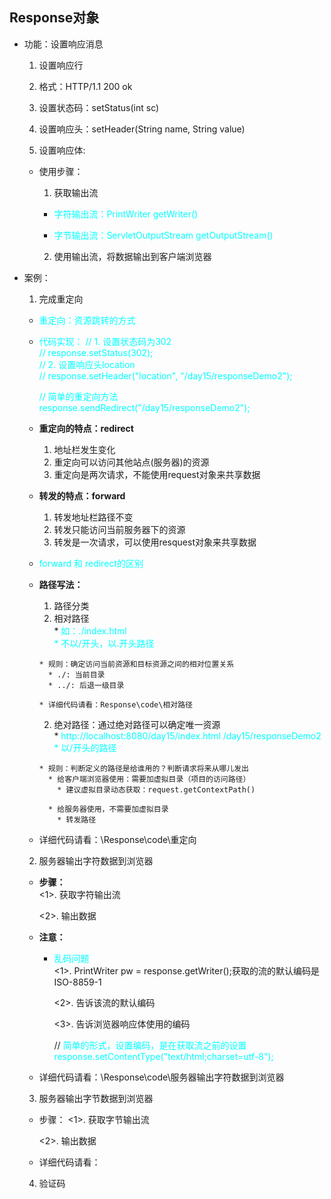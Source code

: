 ## Response对象
  * 功能：设置响应消息
    1. 设置响应行
      1. 格式：HTTP/1.1 200 ok
      2. 设置状态码：setStatus(int sc)

    2. 设置响应头：setHeader(String name, String value)

    3. 设置响应体:
      * 使用步骤：

        1. 获取输出流
          * <font color=#00ffff>字符输出流：PrintWriter getWriter()</font>

          * <font color=#00ffff>字节输出流：ServletOutputStream getOutputStream()</font>

        2. 使用输出流，将数据输出到客户端浏览器

  * 案例：
    1. 完成重定向
      * <font color=#00ffff>重定向：资源跳转的方式
  
      * 代码实现：
        // 1. 设置状态码为302    
        // response.setStatus(302);     
        // 2. 设置响应头location      
        //  response.setHeader("location", "/day15/responseDemo2");     

        // 简单的重定向方法
        response.sendRedirect("/day15/responseDemo2");</font>

      * <b>重定向的特点：redirect</b>    
        1. 地址栏发生变化
        2. 重定向可以访问其他站点(服务器)的资源
        3. 重定向是两次请求，不能使用request对象来共享数据

      * <b>转发的特点：forward</b>
        1. 转发地址栏路径不变
        2. 转发只能访问当前服务器下的资源
        3. 转发是一次请求，可以使用resquest对象来共享数据

      * <font color=#00ffff>forward 和 redirect的区别</font>

      * <b>路径写法：</b>
        1. 路径分类
          1. 相对路径    
            * <font color=#00ffff>如：./index.html   
            *  不以/开头，以.开头路径</font> 

            * 规则：确定访问当前资源和目标资源之间的相对位置关系  
              * ./: 当前目录
              * ../: 后退一级目录

            * 详细代码请看：Response\code\相对路径

          2. 绝对路径：通过绝对路径可以确定唯一资源     
            * <font color=#00ffff>http://localhost:8080/day15/index.html /day15/responseDemo2    
            * 以/开头的路径</font>

            * 规则：判断定义的路径是给谁用的？判断请求将来从哪儿发出     
              * 给客户端浏览器使用：需要加虚拟目录（项目的访问路径）
                * 建议虚拟目录动态获取：request.getContextPath()

              * 给服务器使用，不需要加虚拟目录
                * 转发路径

      * 详细代码请看：\Response\code\重定向

    2. 服务器输出字符数据到浏览器
      * <b>步骤：</b>  
        <1>. 获取字符输出流   

        <2>. 输出数据

      * <b>注意：</b>
        * <font color=#00ffff>乱码问题</font>    
          <1>. PrintWriter pw = response.getWriter();获取的流的默认编码是ISO-8859-1   

          <2>. 告诉该流的默认编码     

          <3>. 告诉浏览器响应体使用的编码

          // <font color=#00ffff>简单的形式，设置编码，是在获取流之前的设置</font>         
          <font color=#00ffff>response.setContentType("text/html;charset=utf-8");</font>

      * 详细代码请看：\Response\code\服务器输出字符数据到浏览器
   
    3. 服务器输出字节数据到浏览器
      * 步骤：
        <1>. 获取字节输出流

        <2>. 输出数据

      * 详细代码请看：

    4. 验证码